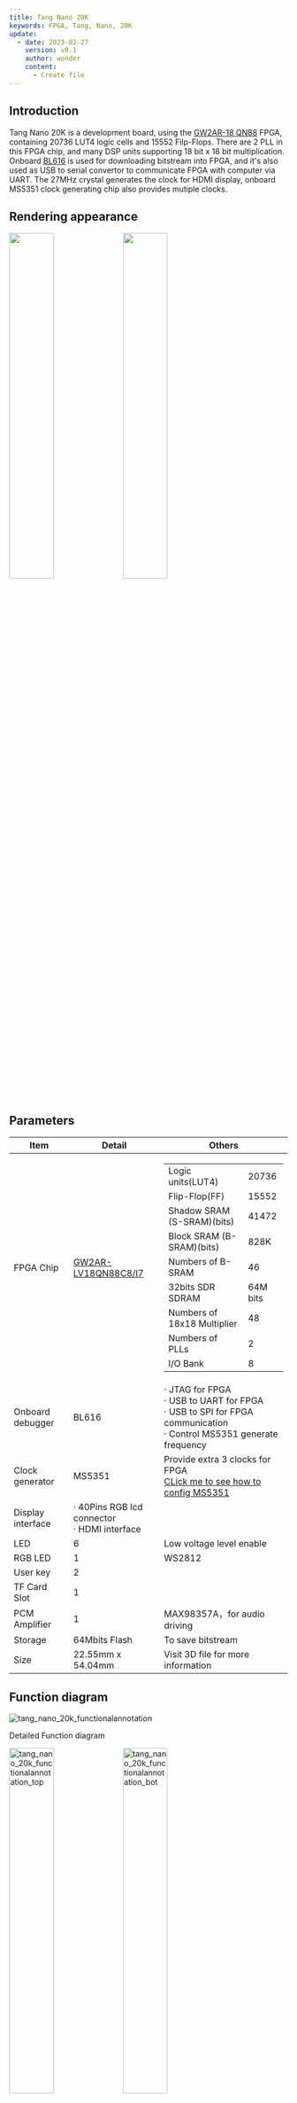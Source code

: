 ```yaml
---
title: Tang Nano 20K
keywords: FPGA, Tang, Nano, 20K
update:
  - date: 2023-02-27
    version: v0.1
    author: wonder
    content:
      - Create file
---
```


## Introduction

Tang Nano 20K is a development board, using the [GW2AR-18 QN88](http://www.gowinsemi.com.cn/prod_view.aspx?TypeId=10&FId=t3:10:3&Id=167#GW2AR) FPGA, containing 20736 LUT4 logic cells and 15552 Filp-Flops. There are 2 PLL in this FPGA chip, and many DSP units supporting 18 bit x 18 bit multiplication. Onboard [BL616](https://bouffalolab.com/product/?type=detail&id=21) is used for downloading bitstream into FPGA, and it's also used as USB to serial convertor to communicate FPGA with computer via UART. The 27MHz crystal generates the clock for HDMI display, onboard MS5351 clock generating chip also provides mutiple clocks.

## Rendering appearance

<img src="./../../../../hardware/zh/tang/tang-nano-20k/assets/nano_20k/tang_nano_20k_3920_top.png" width="40%">
<img src="./../../../../hardware/zh/tang/tang-nano-20k/assets/nano_20k/tang_nano_20k_3920_bot.png" width="40%">

## Parameters

<table>
    <thead>
    	<tr>
    		<th style="text-align:center">Item</th>
    		<th style="text-align:center">Detail</th>
    		<th style="text-align:center">Others</th>
    	</tr>
    </thead>
    <tbody>
    	<tr>
    		<td style="text-align:left">FPGA Chip</td>
    		<td style="text-align:left"><a href="http://www.gowinsemi.com.cn/prod_view.aspx?TypeId=10&amp;FId=t3:10:3&amp;Id=167#GW2AR">GW2AR-LV18QN88C8/I7</a>
    		</td>
    		<td style="text-align:left">
    			<table>
    				<tbody>
					<tr>
    					<td>Logic units(LUT4)</td>
    					<td>20736</td>
    				</tr>
    				<tr>
    					<td>Flip-Flop(FF)</td>
    					<td>15552</td>
    				</tr>
    				<tr>
    					<td>Shadow SRAM (S-SRAM)(bits)</td>
    					<td>41472</td>
    				</tr>
    				<tr>
    					<td>Block SRAM (B-SRAM)(bits)</td>
    					<td>828K</td>
    				</tr>
    				<tr>
    					<td>Numbers of B-SRAM</td>
    					<td>46</td>
    				</tr>
    				<tr>
    					<td>32bits SDR SDRAM</td>
    					<td>64M bits</td>
    				</tr>
    				<tr>
    					<td>Numbers of 18x18 Multiplier</td>
    					<td>48</td>
    				</tr>
    				<tr>
    					<td>Numbers of PLLs</td>
    					<td>2</td>
    				</tr>
    				<tr>
    					<td>I/O Bank</td>
    					<td>8</td>
    				</tr>
    			</tbody></table>
    		</td>
    	</tr>
    	<tr>
    		<td style="text-align:left">Onboard debugger</td>
    		<td style="text-align:left">BL616</td>
    		<td style="text-align:left">· JTAG for FPGA<br>· USB to UART for FPGA<br>· USB to SPI for FPGA communication<br>· Control MS5351 generate frequency</td>
    	</tr>
    	<tr>
    		<td style="text-align:left">Clock generator</td>
    		<td style="text-align:left">MS5351</td>
    		<td style="text-align:left">Provide extra 3 clocks for FPGA<br>
			<a href="https://wiki.sipeed.com/hardware/en/tang/tang-nano-20k/example/unbox.html#pll_clk">CLick me to see how to config MS5351</a>
			</td></td>
    	</tr>
    	<tr>
    		<td style="text-align:left">Display interface</td>
    		<td style="text-align:left">· 40Pins RGB lcd connector<br>· HDMI interface</td>
    		<td style="text-align:left"></td>
    	</tr>
    	<tr>
    		<td style="text-align:left"> LED </td>
    		<td style="text-align:left"> 6 </td>
    		<td style="text-align:left"> Low voltage level enable</td>
    	</tr>
    	<tr>
    		<td style="text-align:left"> RGB LED </td>
    		<td style="text-align:left"> 1 </td>
    		<td style="text-align:left"> WS2812 </td>
    	</tr>
    	<tr>
    		<td style="text-align:left"> User key </td>
    		<td style="text-align:left"> 2 </td>
    		<td style="text-align:left"> </td>
    	</tr>
    	<tr>
    		<td style="text-align:left"> TF Card Slot </td>
    		<td style="text-align:left"> 1 </td>
    		<td style="text-align:left">  </td>
    	</tr>
    	<tr>
    		<td style="text-align:left"> PCM Amplifier </td>
    		<td style="text-align:left"> 1 </td>
    		<td style="text-align:left"> MAX98357A，for audio driving</td>
    	</tr>
    	<tr>
    		<td style="text-align:left"> Storage </td>
    		<td style="text-align:left"> 64Mbits Flash </td>
    		<td style="text-align:left"> To save bitstream </td>
    	</tr>
    	<tr>
    		<td style="text-align:left"> Size </td>
    		<td style="text-align:left"> 22.55mm x 54.04mm </td>
    		<td style="text-align:left"> Visit 3D file for more information </td>
    	</tr>
    </tbody>
</table>

## Function diagram

![tang_nano_20k_functionalannotation](./../../../../hardware/zh/tang/tang-nano-20k/assets/nano_20k/tang_nano_20k_functionalannotation.jpg)

Detailed Function diagram

<img src="./../../../../hardware/zh/tang/tang-nano-20k/assets/nano_20k/tang_nano_20k_functionalannotation_top.png" width="40%" alt="tang_nano_20k_functionalannotation_top">
<img src="./../../../../hardware/zh/tang/tang-nano-20k/assets/nano_20k/tang_nano_20k_functionalannotation_bot.png" width="40%" alt="tang_nano_20k_functionalannotation_bot">

## Pin diagram

![tang_nano_20k_pinlabel](./../../../../hardware/zh/tang/tang-nano-20k/assets/nano_20k/tang_nano_20k_pinlabel.png)

## FPGA Jtag test point

We reserved jtag test point on Tang Nano 20K, for those who want to use their own debugger.

Note: There is onboard Jtag for download FPGA firmware, so this Jtag test point is only for those who want to use their own debugger.

![tang_nano_20k_testpointlannotation](./../../../../hardware/zh/tang/tang-nano-20k/assets/nano_20k/tang_nano_20k_testpointlannotation.png)

## Hardware information

[Datesheet](https://dl.sipeed.com/shareURL/TANG/Nano_20K/1_Datasheet)
[Schematic](https://dl.sipeed.com/shareURL/TANG/Nano_20K/2_Schematic)
[PCB BOM](https://dl.sipeed.com/shareURL/TANG/Nano_20K/3_Bit_number_map)(Visit the `html` file in your board version)
[Board Size](https://dl.sipeed.com/shareURL/TANG/Nano_20K/4_Dimensional_drawing)
[Bosrd 3D File](https://dl.sipeed.com/shareURL/TANG/Nano_20K/4_Dimensional_drawing)
[Part of chip datasheet](https://dl.sipeed.com/shareURL/TANG/Nano_20K/6_Chip_manual)

## Using guide

Install IDE -> Prepare your code -> Burn into board

- Install IDE [Click me](https://wiki.sipeed.com/hardware/en/tang/Tang-Nano-Doc/install-the-ide.html)
- [Unbox](https://wiki.sipeed.com/hardware/en/tang/tang-nano-20k/example/unbox.html)
- Blink the leds [Click me](https://wiki.sipeed.com/hardware/en/tang/tang-nano-20k/example/led.html)

More example codes [Github](https://github.com/sipeed/TangNano-20K-example)

### Studying resource

- Verilog tutorial:[Verilog](https://www.asic-world.com/verilog/index.html)
- Verilog Practice：[HDLBits](https://hdlbits.01xz.net/wiki/Main_Page)

## Contact

- **Reddit** : [reddit.com/r/GowinFPGA/](reddit.com/r/GowinFPGA/)
- **Telegram** : [t.me/sipeed](t.me/sipeed)
- Leave message in the end of this page
- Business email : [support@sipeed.com](support@sipeed.com)

## Questions

### How to store bitstream

Tang Nano 20K uses the external Flash to save the firmware, we need to download the bitstream to store the firmware.

### Visit [Tang Questions](/hardware/en/tang/Tang-Nano-Doc/questions.html) to find more solutions
